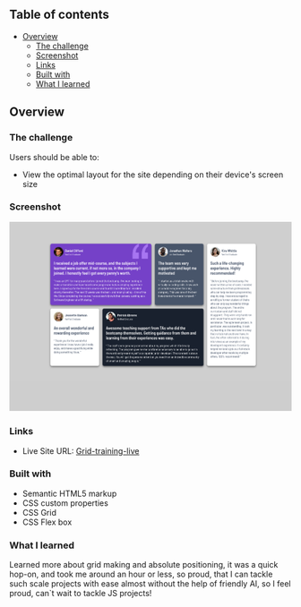 ## Table of contents

- [Overview](#overview)
  - [The challenge](#the-challenge)
  - [Screenshot](#screenshot)
  - [Links](#links)
  - [Built with](#built-with)
  - [What I learned](#what-i-learned)

## Overview

### The challenge

Users should be able to:

- View the optimal layout for the site depending on their device's screen size

### Screenshot

![](./images/screenshot.png)

### Links

- Live Site URL: [Grid-training-live](https://grid-training-session.netlify.app)

### Built with

- Semantic HTML5 markup
- CSS custom properties
- CSS Grid
- CSS Flex box

### What I learned

Learned more about grid making and absolute positioning, it was a quick hop-on, and took me around an hour or less, so proud, that I can tackle such scale projects with ease almost without the help of friendly AI, so I feel proud, can`t wait to tackle JS projects!
